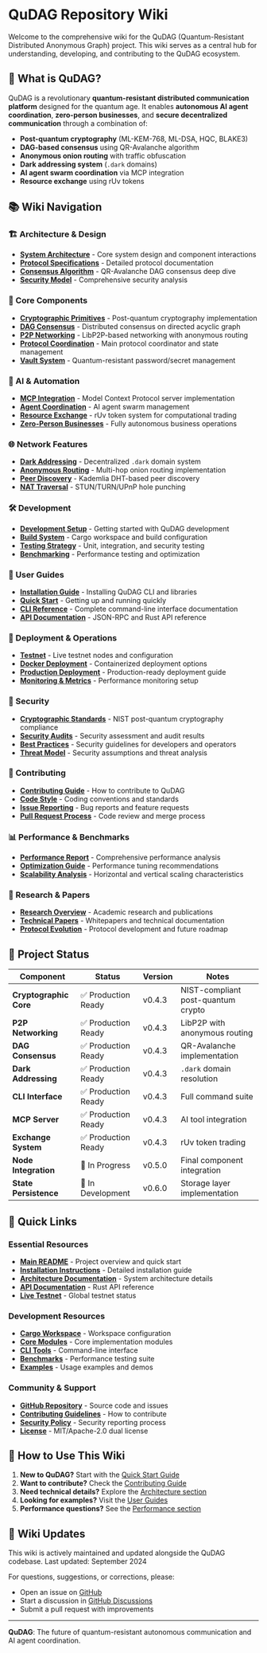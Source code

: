 # QuDAG Repository Wiki

Welcome to the comprehensive wiki for the QuDAG (Quantum-Resistant Distributed Anonymous Graph) project. This wiki serves as a central hub for understanding, developing, and contributing to the QuDAG ecosystem.

## 🌟 What is QuDAG?

QuDAG is a revolutionary **quantum-resistant distributed communication platform** designed for the quantum age. It enables **autonomous AI agent coordination**, **zero-person businesses**, and **secure decentralized communication** through a combination of:

- **Post-quantum cryptography** (ML-KEM-768, ML-DSA, HQC, BLAKE3)
- **DAG-based consensus** using QR-Avalanche algorithm
- **Anonymous onion routing** with traffic obfuscation
- **Dark addressing system** (`.dark` domains)
- **AI agent swarm coordination** via MCP integration
- **Resource exchange** using rUv tokens

## 📚 Wiki Navigation

### 🏗️ Architecture & Design
- [**System Architecture**](architecture/system-architecture.md) - Core system design and component interactions
- [**Protocol Specifications**](architecture/protocol-specs.md) - Detailed protocol documentation
- [**Consensus Algorithm**](architecture/consensus.md) - QR-Avalanche DAG consensus deep dive
- [**Security Model**](architecture/security-model.md) - Comprehensive security analysis

### 🔧 Core Components
- [**Cryptographic Primitives**](components/crypto.md) - Post-quantum cryptography implementation
- [**DAG Consensus**](components/dag.md) - Distributed consensus on directed acyclic graph
- [**P2P Networking**](components/network.md) - LibP2P-based networking with anonymous routing
- [**Protocol Coordination**](components/protocol.md) - Main protocol coordinator and state management
- [**Vault System**](components/vault.md) - Quantum-resistant password/secret management

### 🤖 AI & Automation
- [**MCP Integration**](ai/mcp-integration.md) - Model Context Protocol server implementation
- [**Agent Coordination**](ai/agent-coordination.md) - AI agent swarm management
- [**Resource Exchange**](ai/resource-exchange.md) - rUv token system for computational trading
- [**Zero-Person Businesses**](ai/autonomous-organizations.md) - Fully autonomous business operations

### 🌐 Network Features
- [**Dark Addressing**](network/dark-addressing.md) - Decentralized `.dark` domain system
- [**Anonymous Routing**](network/anonymous-routing.md) - Multi-hop onion routing implementation
- [**Peer Discovery**](network/peer-discovery.md) - Kademlia DHT-based peer discovery
- [**NAT Traversal**](network/nat-traversal.md) - STUN/TURN/UPnP hole punching

### 🛠️ Development
- [**Development Setup**](development/setup.md) - Getting started with QuDAG development
- [**Build System**](development/build-system.md) - Cargo workspace and build configuration
- [**Testing Strategy**](development/testing.md) - Unit, integration, and security testing
- [**Benchmarking**](development/benchmarking.md) - Performance testing and optimization

### 📖 User Guides
- [**Installation Guide**](guides/installation.md) - Installing QuDAG CLI and libraries
- [**Quick Start**](guides/quick-start.md) - Getting up and running quickly
- [**CLI Reference**](guides/cli-reference.md) - Complete command-line interface documentation
- [**API Documentation**](guides/api-docs.md) - JSON-RPC and Rust API reference

### 🚀 Deployment & Operations
- [**Testnet**](deployment/testnet.md) - Live testnet nodes and configuration
- [**Docker Deployment**](deployment/docker.md) - Containerized deployment options
- [**Production Deployment**](deployment/production.md) - Production-ready deployment guide
- [**Monitoring & Metrics**](deployment/monitoring.md) - Performance monitoring setup

### 🔐 Security
- [**Cryptographic Standards**](security/crypto-standards.md) - NIST post-quantum cryptography compliance
- [**Security Audits**](security/audits.md) - Security assessment and audit results
- [**Best Practices**](security/best-practices.md) - Security guidelines for developers and operators
- [**Threat Model**](security/threat-model.md) - Security assumptions and threat analysis

### 🤝 Contributing
- [**Contributing Guide**](contributing/guide.md) - How to contribute to QuDAG
- [**Code Style**](contributing/code-style.md) - Coding conventions and standards
- [**Issue Reporting**](contributing/issues.md) - Bug reports and feature requests
- [**Pull Request Process**](contributing/pull-requests.md) - Code review and merge process

### 📊 Performance & Benchmarks
- [**Performance Report**](performance/benchmarks.md) - Comprehensive performance analysis
- [**Optimization Guide**](performance/optimization.md) - Performance tuning recommendations
- [**Scalability Analysis**](performance/scalability.md) - Horizontal and vertical scaling characteristics

### 🔬 Research & Papers
- [**Research Overview**](research/overview.md) - Academic research and publications
- [**Technical Papers**](research/papers.md) - Whitepapers and technical documentation
- [**Protocol Evolution**](research/evolution.md) - Protocol development and future roadmap

## 🚦 Project Status

| Component | Status | Version | Notes |
|-----------|--------|---------|-------|
| **Cryptographic Core** | ✅ Production Ready | v0.4.3 | NIST-compliant post-quantum crypto |
| **P2P Networking** | ✅ Production Ready | v0.4.3 | LibP2P with anonymous routing |
| **DAG Consensus** | ✅ Production Ready | v0.4.3 | QR-Avalanche implementation |
| **Dark Addressing** | ✅ Production Ready | v0.4.3 | `.dark` domain resolution |
| **CLI Interface** | ✅ Production Ready | v0.4.3 | Full command suite |
| **MCP Server** | ✅ Production Ready | v0.4.3 | AI tool integration |
| **Exchange System** | ✅ Production Ready | v0.4.3 | rUv token trading |
| **Node Integration** | 🔄 In Progress | v0.5.0 | Final component integration |
| **State Persistence** | 🚧 In Development | v0.6.0 | Storage layer implementation |

## 🔗 Quick Links

### Essential Resources
- [**Main README**](../README.md) - Project overview and quick start
- [**Installation Instructions**](../INSTALL.md) - Detailed installation guide
- [**Architecture Documentation**](../docs/architecture/README.md) - System architecture details
- [**API Documentation**](https://docs.rs/qudag) - Rust API reference
- [**Live Testnet**](https://qudag-testnet-node1.fly.dev/health) - Global testnet status

### Development Resources
- [**Cargo Workspace**](../Cargo.toml) - Workspace configuration
- [**Core Modules**](../core/) - Core implementation modules
- [**CLI Tools**](../tools/cli/) - Command-line interface
- [**Benchmarks**](../benchmarks/) - Performance testing suite
- [**Examples**](../examples/) - Usage examples and demos

### Community & Support
- [**GitHub Repository**](https://github.com/ruvnet/QuDAG) - Source code and issues
- [**Contributing Guidelines**](../CONTRIBUTING.md) - How to contribute
- [**Security Policy**](../SECURITY.md) - Security reporting process
- [**License**](../LICENSE) - MIT/Apache-2.0 dual license

## 📝 How to Use This Wiki

1. **New to QuDAG?** Start with the [Quick Start Guide](guides/quick-start.md)
2. **Want to contribute?** Check the [Contributing Guide](contributing/guide.md)
3. **Need technical details?** Explore the [Architecture section](architecture/system-architecture.md)
4. **Looking for examples?** Visit the [User Guides](guides/installation.md)
5. **Performance questions?** See the [Performance section](performance/benchmarks.md)

## 🔄 Wiki Updates

This wiki is actively maintained and updated alongside the QuDAG codebase. Last updated: September 2024

For questions, suggestions, or corrections, please:
- Open an issue on [GitHub](https://github.com/ruvnet/QuDAG/issues)
- Start a discussion in [GitHub Discussions](https://github.com/ruvnet/QuDAG/discussions)
- Submit a pull request with improvements

---

**QuDAG**: The future of quantum-resistant autonomous communication and AI agent coordination.